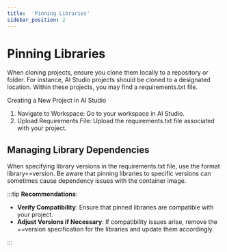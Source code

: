 ```yaml
---
title:  'Pinning Libraries'
sidebar_position: 2
---
```


# Pinning Libraries

When cloning projects, ensure you clone them locally to a repository or folder. For instance, AI Studio projects should be cloned to a designated location. Within these projects, you may find a requirements.txt file.

Creating a New Project in AI Studio
1.	Navigate to Workspace: Go to your workspace in AI Studio.
2.	Upload Requirements File: Upload the requirements.txt file associated with your project.


## Managing Library Dependencies

When specifying library versions in the requirements.txt file, use the format library==version. Be aware that pinning libraries to specific versions can sometimes cause dependency issues with the container image.

:::tip **Recommendations**:

- **Verify Compatibility**: Ensure that pinned libraries are compatible with your project.
- **Adjust Versions if Necessary**: If compatibility issues arise, remove the ==version specification for the libraries and update them accordingly.

:::
